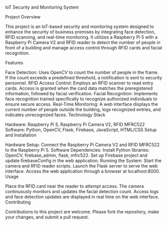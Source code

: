 IoT Security and Monitoring System

Project Overview

This project is an IoT-based security and monitoring system designed to enhance the security of business premises by integrating face detection, RFID scanning, and real-time monitoring. It utilizes a Raspberry Pi 5 with a Raspberry Pi Camera V2 and RFID reader to detect the number of people in front of a building and manage access control through RFID cards and facial recognition.

Features

Face Detection: Uses OpenCV to count the number of people in the frame. If the count exceeds a predefined threshold, a notification is sent to security personnel.
RFID Access Control: Employs an RFID scanner to read entry cards. Access is granted when the card data matches the preregistered information, followed by facial verification.
Facial Recognition: Implements face recognition trained specifically to recognize authorized individuals to ensure secure access.
Real-Time Monitoring: A web interface displays the current number of people outside the building, logs recognized entries, and indicates unrecognized faces.
Technology Stack

Hardware: Raspberry Pi 5, Raspberry Pi Camera V2, RFID MFRC522
Software: Python, OpenCV, Flask, Firebase, JavaScript, HTML/CSS
Setup and Installation

Hardware Setup: Connect the Raspberry Pi Camera V2 and RFID MFRC522 to the Raspberry Pi 5.
Software Dependencies:
Install Python libraries: OpenCV, firebase_admin, flask, mfrc522.
Set up Firebase project and update firebaseConfig in the web application.
Running the System:
Start the camera and RFID reader scripts.
Launch the Flask server to serve the web interface.
Access the web application through a browser at localhost:8000.
Usage

Place the RFID card near the reader to attempt access.
The camera continuously monitors and updates the facial detection count.
Access logs and face detection updates are displayed in real time on the web interface.
Contributing

Contributions to this project are welcome. Please fork the repository, make your changes, and submit a pull request.
